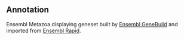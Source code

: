 **Annotation**
----------

Ensembl Metazoa displaying geneset built by [Ensembl GeneBuild](https://rapid.ensembl.org/info/genome/genebuild/full_genebuild.html) 
and imported from [Ensembl Rapid](https://rapid.ensembl.org/Athalia_rosae_GCA_917208135.1/).
